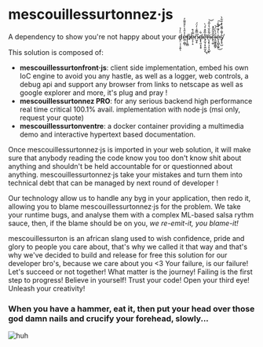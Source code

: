 # mescouillessurtonnez‧js
A dependency to show you're not happy about your d̵̥̤̣̣̹̞͍̈̀̍̉ͅe̶̲̣̰̻̜̓͐̂̔̀͒̎͌̓̕p̸͕͈̻͂ẹ̷̞̣̝̿́͒n̷̰̗̥̅̿͊͗̓̈́͘d̶̢̢͈͙͔̥͋e̶̡̛̫̘͙̹͍̰̝̐̅̌̽͐́̀͜ͅn̶̨̧̢͉͔̩̞̺̒̃̐̌̔͐͂̉͘͝ͅc̶̙̜͚͂̐̃̂̂̽ḯ̵̭͚͓̭͇̙̍̀̈́͝͝e̴͎͉̻̬̰͍͑̀̓͊͑̊̾͜͠s̸̢̨̥̺̓͌̇͌̆̔̽̇͋̀

This solution is composed of:
- **mescouillessurtonfront‧js**: client side implementation, embed his own IoC engine to avoid you any hastle, as well as a logger, web controls, a debug api and support any browser from links to netscape as well as google explorer and more, it's plug and pray ! 
- **mescouillessurtonnez PRO**: for any serious backend high performance real time critical 100.1% avail. implementation with node‧js (msi only, request your quote)
- **mescouillessurtonventre**: a docker container providing a multimedia demo and interactive hypertext based documentation.

Once mescouillessurtonnez‧js is imported in your web solution, it will make sure that anybody reading the code know you too don't know shit about anything and shouldn't be held accountable for or questionned about anything. 
mescouillessurtonnez‧js take your mistakes and turn them into technical debt that can be managed by next round of developer ! 

Our technology allow us to handle any byg in your application, then redo it, allowing you to blame mescouillessurtonnez‧js for the problem.
We take your runtime bugs, and analyse them with a complex ML-based salsa rythm sauce, then, if the blame should be on you, *we re-emit-it, you blame-it!*

mescouillessurton is an african slang used to wish confidence, pride and glory to people you care about, that's why we called it that way and that's why we've decided to build and release for free this solution for our developer bro's, because we care about you <3 Your failure, is our failure! Let's succeed or not together! What matter is the journey! Failing is the first step to progress! Believe in yourself! Trust your code! Open your third eye! Unleash your creativity!

### When you have a hammer, eat it, then put your head over those god damn nails and crucify your forehead, slowly...

![huh](https://cdn.vox-cdn.com/thumbor/aoV_Vd_0iJ8dwIMNrztbAkx5nmI=/0x0:517x389/1200x800/filters:focal(218x154:300x236)/cdn.vox-cdn.com/uploads/chorus_image/image/59783809/1234931504682.0.jpg)

